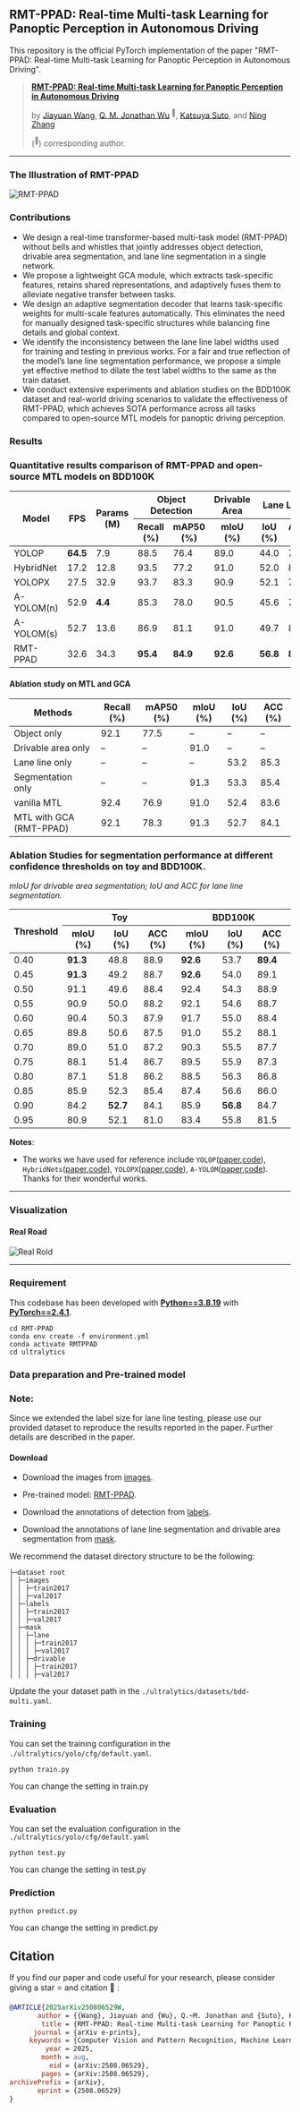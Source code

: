 <div align="left">   


## RMT-PPAD: Real-time Multi-task Learning for Panoptic Perception in Autonomous Driving
This repository is the official PyTorch implementation of the paper "RMT-PPAD: Real-time Multi-task Learning for Panoptic Perception in Autonomous Driving".  

> [**RMT-PPAD: Real-time Multi-task Learning for Panoptic Perception in Autonomous Driving**](https://arxiv.org/abs/2508.06529)
>
> by [Jiayuan Wang](https://scholar.google.ca/citations?user=1z6x5_UAAAAJ&hl=zh-CN&oi=ao), [Q. M. Jonathan Wu](https://scholar.google.com/citations?user=BJSAsE8AAAAJ&hl=zh-CN)<sup> :email:</sup>, [Katsuya Suto](https://scholar.google.com/citations?user=x3oJXHwAAAAJ&hl=ja), and [Ning Zhang](https://scholar.google.ca/citations?hl=zh-CN&user=ZcYihtoAAAAJ)
>
>  (<sup>:email:</sup>) corresponding author.



---

### The Illustration of RMT-PPAD

![RMT-PPAD](pictures/constructure.jpg)

### Contributions

* We design a real-time transformer-based multi-task model (RMT-PPAD) without bells and whistles that jointly addresses object detection, drivable area segmentation, and lane line segmentation in a single network.
* We propose a lightweight GCA module, which extracts task-specific features, retains shared representations, and adaptively fuses them to alleviate negative transfer between tasks.
* We design an adaptive segmentation decoder that learns task-specific weights for multi-scale features automatically. This eliminates the need for manually designed task-specific structures while balancing fine details and global context.
* We identify the inconsistency between the lane line label widths used for training and testing in previous works. For a fair and true reflection of the model’s lane line segmentation performance, we propose a simple yet effective method to dilate the test label widths to the same as the train dataset.
* We conduct extensive experiments and ablation studies on the BDD100K dataset and real-world driving scenarios to validate the effectiveness of RMT-PPAD, which achieves SOTA performance across all tasks compared to open-source MTL models for panoptic driving perception.

### Results

<h3> Quantitative results comparison of RMT-PPAD and open-source MTL models on BDD100K</h3>

<table>
  <thead>
    <tr>
      <th rowspan="2">Model</th>
      <th rowspan="2">FPS</th>
      <th rowspan="2">Params (M)</th>
      <th colspan="2">Object Detection</th>
      <th>Drivable Area</th>
      <th colspan="2">Lane Line</th>
    </tr>
    <tr>
      <th>Recall (%)</th>
      <th>mAP50 (%)</th>
      <th>mIoU (%)</th>
      <th>IoU (%)</th>
      <th>ACC (%)</th>
    </tr>
  </thead>
  <tbody>
    <tr><td>YOLOP</td><td><b>64.5</b></td><td>7.9</td><td>88.5</td><td>76.4</td><td>89.0</td><td>44.0</td><td>79.8</td></tr>
    <tr><td>HybridNet</td><td>17.2</td><td>12.8</td><td>93.5</td><td>77.2</td><td>91.0</td><td>52.0</td><td>82.7</td></tr>
    <tr><td>YOLOPX</td><td>27.5</td><td>32.9</td><td>93.7</td><td>83.3</td><td>90.9</td><td>52.1</td><td>79.1</td></tr>
    <tr><td>A-YOLOM(n)</td><td>52.9</td><td><b>4.4</b></td><td>85.3</td><td>78.0</td><td>90.5</td><td>45.6</td><td>77.2</td></tr>
    <tr><td>A-YOLOM(s)</td><td>52.7</td><td>13.6</td><td>86.9</td><td>81.1</td><td>91.0</td><td>49.7</td><td>80.7</td></tr>
    <tr><td>RMT-PPAD</td><td>32.6</td><td>34.3</td><td><b>95.4</b></td><td><b>84.9</b></td><td><b>92.6</b></td><td><b>56.8</b></td><td><b>84.7</b></td></tr>
  </tbody>
</table>

#### Ablation study on MTL and GCA

| Methods                    | Recall (%) | mAP50 (%) | mIoU (%) | IoU (%) | ACC (%) |
|----------------------------|------------|-----------|----------|---------|---------|
| Object only                | 92.1       | 77.5      | –        | –       | –       |
| Drivable area only         | –          | –         | 91.0     | –       | –       |
| Lane line only             | –          | –         | –        | 53.2    | 85.3    |
| Segmentation only          | –          | –         | 91.3     | 53.3    | 85.4    |
| vanilla MTL                | 92.4       | 76.9      | 91.0     | 52.4    | 83.6    |
| MTL with GCA (RMT-PPAD)    | 92.1       | 78.3      | 91.3     | 52.7    | 84.1    |


<h3>Ablation Studies for segmentation performance at different confidence thresholds on toy and BDD100K.  </h3>
<p><em>mIoU for drivable area segmentation; IoU and ACC for lane line segmentation.</em></p>

<table>
  <thead>
    <tr>
      <th rowspan="2">Threshold</th>
      <th colspan="3">Toy</th>
      <th colspan="3">BDD100K</th>
    </tr>
    <tr>
      <th>mIoU (%)</th>
      <th>IoU (%)</th>
      <th>ACC (%)</th>
      <th>mIoU (%)</th>
      <th>IoU (%)</th>
      <th>ACC (%)</th>
    </tr>
  </thead>
  <tbody>
    <tr><td>0.40</td><td><b>91.3</b></td><td>48.8</td><td>88.9</td><td><b>92.6</b></td><td>53.7</td><td><b>89.4</b></td></tr>
    <tr><td>0.45</td><td><b>91.3</b></td><td>49.2</td><td>88.7</td><td><b>92.6</b></td><td>54.0</td><td>89.1</td></tr>
    <tr><td>0.50</td><td>91.1</td><td>49.6</td><td>88.4</td><td>92.4</td><td>54.3</td><td>88.9</td></tr>
    <tr><td>0.55</td><td>90.9</td><td>50.0</td><td>88.2</td><td>92.1</td><td>54.6</td><td>88.7</td></tr>
    <tr><td>0.60</td><td>90.4</td><td>50.3</td><td>87.9</td><td>91.7</td><td>55.0</td><td>88.4</td></tr>
    <tr><td>0.65</td><td>89.8</td><td>50.6</td><td>87.5</td><td>91.0</td><td>55.2</td><td>88.1</td></tr>
    <tr><td>0.70</td><td>89.0</td><td>51.0</td><td>87.2</td><td>90.3</td><td>55.5</td><td>87.7</td></tr>
    <tr><td>0.75</td><td>88.1</td><td>51.4</td><td>86.7</td><td>89.5</td><td>55.9</td><td>87.3</td></tr>
    <tr><td>0.80</td><td>87.1</td><td>51.8</td><td>86.2</td><td>88.5</td><td>56.3</td><td>86.8</td></tr>
    <tr><td>0.85</td><td>85.9</td><td>52.3</td><td>85.4</td><td>87.4</td><td>56.6</td><td>86.0</td></tr>
    <tr><td>0.90</td><td>84.2</td><td><b>52.7</b></td><td>84.1</td><td>85.9</td><td><b>56.8</b></td><td>84.7</td></tr>
    <tr><td>0.95</td><td>80.9</td><td>52.1</td><td>81.0</td><td>83.4</td><td>55.8</td><td>81.5</td></tr>
  </tbody>
</table>

  
**Notes**: 

- The works we have used for reference include `YOLOP`([paper](https://link.springer.com/article/10.1007/s11633-022-1339-y),[code](https://github.com/hustvl/YOLOP)), `HybridNets`([paper](https://arxiv.org/abs/2203.09035),[code](https://github.com/datvuthanh/HybridNets)), `YOLOPX`([paper](https://www.sciencedirect.com/science/article/pii/S003132032300849X),[code](https://github.com/jiaoZ7688/YOLOPX)), `A-YOLOM`([paper](https://ieeexplore.ieee.org/document/10509552),[code]([https://github.com/ultralytics/ultralytics](https://github.com/JiayuanWang-JW/YOLOv8-multi-task))). Thanks for their wonderful works.


---

### Visualization

#### Real Road

![Real Rold](pictures/real_world.png)

---


### Requirement

This codebase has been developed with [**Python==3.8.19**](https://www.python.org/) with [**PyTorch==2.4.1**](https://pytorch.org/get-started/locally/).

```setup
cd RMT-PPAD
conda env create -f environment.yml
conda activate RMTPPAD
cd ultralytics
```

### Data preparation and Pre-trained model

### Note:
Since we extended the label size for lane line testing, please use our provided dataset to reproduce the results reported in the paper. Further details are described in the paper.

#### Download

- Download the images from [images](https://bdd-data.berkeley.edu/).

- Pre-trained model: [RMT-PPAD](https://uwin365-my.sharepoint.com/:u:/g/personal/wang621_uwindsor_ca/EVvXPuqxXdRAkIuAVdth14gBYKuDJ6XqlA2ppRHsmeQN_w?e=hKcXJX).
  
- Download the annotations of detection from [labels](https://uwin365-my.sharepoint.com/:u:/g/personal/wang621_uwindsor_ca/EV2FyiQg0llNpBL2F5hnEi0BwfEFTP3jckw7adfLSXPzrQ?e=jSaTOO). 
- Download the annotations of lane line segmentation and drivable area segmentation from [mask](https://uwin365-my.sharepoint.com/:u:/g/personal/wang621_uwindsor_ca/EXrUtDWQ5vlAgzaGopIC3foBZXbs5JNNJRgvR4XotO2cgg?e=CVLOHg).

We recommend the dataset directory structure to be the following:

```
├─dataset root
│ ├─images
│ │ ├─train2017
│ │ ├─val2017
│ ├─labels
│ │ ├─train2017
│ │ ├─val2017
│ ├─mask
│ │ ├─lane
│ │ │ ├─train2017
│ │ │ ├─val2017
│ │ ├─drivable
│ │ │ ├─train2017
│ │ │ ├─val2017
```

Update the your dataset path in the `./ultralytics/datasets/bdd-multi.yaml`.

### Training

You can set the training configuration in the `./ultralytics/yolo/cfg/default.yaml`.


```
python train.py
```
You can change the setting in train.py


### Evaluation

You can set the evaluation configuration in the `./ultralytics/yolo/cfg/default.yaml`


```
python test.py
```
You can change the setting in test.py


### Prediction

```
python predict.py
```
You can change the setting in predict.py


## Citation

If you find our paper and code useful for your research, please consider giving a star :star:   and citation :pencil: :

```BibTeX
@ARTICLE{2025arXiv250806529W,
       author = {{Wang}, Jiayuan and {Wu}, Q.~M. Jonathan and {Suto}, Katsuya and {Zhang}, Ning},
        title = {RMT-PPAD: Real-time Multi-task Learning for Panoptic Perception in Autonomous Driving},
      journal = {arXiv e-prints},
     keywords = {Computer Vision and Pattern Recognition, Machine Learning},
         year = 2025,
        month = aug,
          eid = {arXiv:2508.06529},
        pages = {arXiv:2508.06529},
archivePrefix = {arXiv},
       eprint = {2508.06529}
}
```
